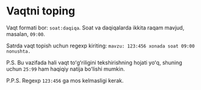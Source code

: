 # Vaqtni toping

Vaqt formati bor: `soat:daqiqa`. Soat va daqiqalarda ikkita raqam mavjud, masalan, `09:00`.

Satrda vaqt topish uchun regexp kiriting: `mavzu: 123:456 xonada soat 09:00 nonushta.`

P.S. Bu vazifada hali vaqt toʻgʻriligini tekshirishning hojati yoʻq, shuning uchun `25:99` ham haqiqiy natija boʻlishi mumkin.

P.P.S. Regexp `123:456` ga mos kelmasligi kerak.
